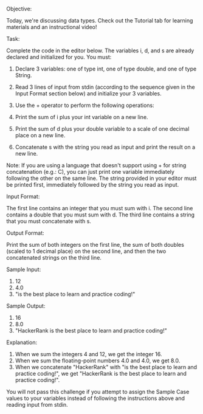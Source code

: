 Objective:

Today, we're discussing data types. Check out the Tutorial tab for learning materials and an instructional video!

Task:

Complete the code in the editor below. The variables i, d, and s are already declared and initialized for you. You must:
1.	Declare 3 variables: one of type int, one of type double, and one of type String.
2.	Read 3 lines of input from stdin (according to the sequence given in the Input Format section below) and initialize your 3 variables.
3.	Use the + operator to perform the following operations:

1.	Print the sum of i plus your int variable on a new line.
2.	Print the sum of d plus your double variable to a scale of one decimal place on a new line.
3.	Concatenate s with the string you read as input and print the result on a new line.

Note: If you are using a language that doesn't support using + for string concatenation (e.g.: C), you can just print one variable immediately following the other on the same line. The string provided in your editor must be printed first, immediately followed by the string you read as input.

Input Format:

The first line contains an integer that you must sum with i.
The second line contains a double that you must sum with d.
The third line contains a string that you must concatenate with s.

Output Format:

Print the sum of both integers on the first line, the sum of both doubles (scaled to 1 decimal place) on the second line, and then the two concatenated strings on the third line.

Sample Input:

1.	12
2.	4.0
3.	"is the best place to learn and practice coding!"

Sample Output:

1.	16
2.	8.0
3.	"HackerRank is the best place to learn and practice coding!"

Explanation:

1.	When we sum the integers 4 and 12, we get the integer 16.
2.	When we sum the floating-point numbers 4.0 and 4.0, we get 8.0.
3.	When we concatenate "HackerRank" with "is the best place to learn and practice coding!", we get "HackerRank is the best place to learn and practice coding!".

You will not pass this challenge if you attempt to assign the Sample Case values to your variables instead of following the instructions above and reading input from stdin.

